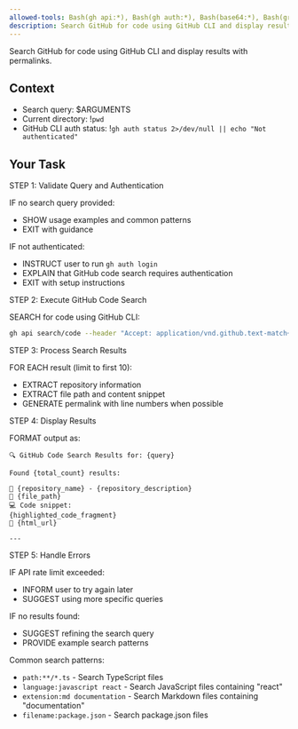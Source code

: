```yaml
---
allowed-tools: Bash(gh api:*), Bash(gh auth:*), Bash(base64:*), Bash(grep:*)
description: Search GitHub for code using GitHub CLI and display results with permalinks
---
```


Search GitHub for code using GitHub CLI and display results with permalinks.

## Context

- Search query: $ARGUMENTS
- Current directory: !`pwd`
- GitHub CLI auth status: !`gh auth status 2>/dev/null || echo "Not authenticated"`

## Your Task

STEP 1: Validate Query and Authentication

IF no search query provided:

- SHOW usage examples and common patterns
- EXIT with guidance

IF not authenticated:

- INSTRUCT user to run `gh auth login`
- EXPLAIN that GitHub code search requires authentication
- EXIT with setup instructions

STEP 2: Execute GitHub Code Search

SEARCH for code using GitHub CLI:

```bash
gh api search/code --header "Accept: application/vnd.github.text-match+json" --raw-field q="$ARGUMENTS"
```

STEP 3: Process Search Results

FOR EACH result (limit to first 10):

- EXTRACT repository information
- EXTRACT file path and content snippet
- GENERATE permalink with line numbers when possible

STEP 4: Display Results

FORMAT output as:

```
🔍 GitHub Code Search Results for: {query}

Found {total_count} results:

📁 {repository_name} - {repository_description}
📄 {file_path}
💻 Code snippet:
{highlighted_code_fragment}
🔗 {html_url}

---
```

STEP 5: Handle Errors

IF API rate limit exceeded:

- INFORM user to try again later
- SUGGEST using more specific queries

IF no results found:

- SUGGEST refining the search query
- PROVIDE example search patterns

Common search patterns:

- `path:**/*.ts` - Search TypeScript files
- `language:javascript react` - Search JavaScript files containing "react"
- `extension:md documentation` - Search Markdown files containing "documentation"
- `filename:package.json` - Search package.json files
